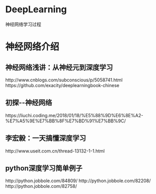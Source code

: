 # DeepLearning
神经网络学习过程

<h1>神经网络介绍</h1>
<h2>神经网络浅讲：从神经元到深度学习</h2>
http://www.cnblogs.com/subconscious/p/5058741.html
https://github.com/exacity/deeplearningbook-chinese

<h2>初探--神经网络</h2>
https://liuchi.coding.me/2018/01/18/%E5%88%9D%E6%8E%A2-%E7%A5%9E%E7%BB%8F%E7%BD%91%E7%BB%9C/

<h2>李宏毅：一天搞懂深度学习</h2>
http://www.useit.com.cn/thread-13132-1-1.html

<h2>python深度学习简单例子</h2>
http://python.jobbole.com/84809/
http://python.jobbole.com/82208/
http://python.jobbole.com/82758/
